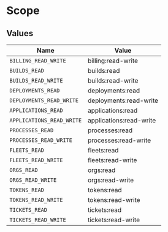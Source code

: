 # Scope


## Values

| Name                      | Value                     |
| ------------------------- | ------------------------- |
| `BILLING_READ_WRITE`      | billing:read-write        |
| `BUILDS_READ`             | builds:read               |
| `BUILDS_READ_WRITE`       | builds:read-write         |
| `DEPLOYMENTS_READ`        | deployments:read          |
| `DEPLOYMENTS_READ_WRITE`  | deployments:read-write    |
| `APPLICATIONS_READ`       | applications:read         |
| `APPLICATIONS_READ_WRITE` | applications:read-write   |
| `PROCESSES_READ`          | processes:read            |
| `PROCESSES_READ_WRITE`    | processes:read-write      |
| `FLEETS_READ`             | fleets:read               |
| `FLEETS_READ_WRITE`       | fleets:read-write         |
| `ORGS_READ`               | orgs:read                 |
| `ORGS_READ_WRITE`         | orgs:read-write           |
| `TOKENS_READ`             | tokens:read               |
| `TOKENS_READ_WRITE`       | tokens:read-write         |
| `TICKETS_READ`            | tickets:read              |
| `TICKETS_READ_WRITE`      | tickets:read-write        |